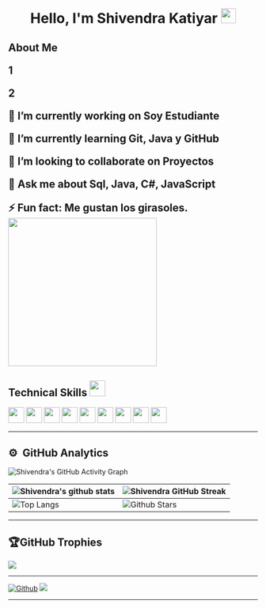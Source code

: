 <h1 align="center"> Hello, I'm Shivendra Katiyar <img src = "https://raw.githubusercontent.com/MartinHeinz/MartinHeinz/master/wave.gif" width = 30px> </h1>

<h2> About Me
  <p>1</p>
  <p>2</p>
  🔭 I’m currently working on Soy Estudiante

🌱 I’m currently learning Git, Java y GitHub

👯 I’m looking to collaborate on Proyectos

💬 Ask me about Sql, Java, C#, JavaScript

⚡ Fun fact: Me gustan los girasoles.
  <img height='300px' src ='https://wallpaperaccess.com/full/7167570.png'></h2>

<h2> Technical Skills <img src = "https://media2.giphy.com/media/QssGEmpkyEOhBCb7e1/giphy.gif?cid=ecf05e47a0n3gi1bfqntqmob8g9aid1oyj2wr3ds3mg700bl&rid=giphy.gif" width = 32px> </h2>

<a><img width ='32px' src ='https://img.icons8.com/color/2x/html-5.png'></a>
<img width ='32px' src ='https://img.icons8.com/color/2x/css3.png'>
<img width ='32px' src ='https://img.icons8.com/color/2x/bootstrap.png'>
<img width ='32px' src ='https://img.icons8.com/color/2x/javascript.png'>
<img width ='32px' src ='https://img.icons8.com/fluency/2x/node-js.png'>
<img width ='32px' src ='https://img.icons8.com/color/2x/my-sql.png'>
<img width ='32px' src ='https://img.icons8.com/color/2x/mongodb.png'>
<img width ='32px' src ='https://img.icons8.com/color/2x/java-coffee-cup-logo.png'>
<img width ='32px' src ='https://img.icons8.com/color/2x/git.png'>
<!--<img width ='32px' src =''>-->

---

<h2>⚙️ &nbsp;GitHub Analytics</h2>

![Shivendra's GitHub Activity Graph](https://activity-graph.herokuapp.com/graph?username=Shivendra-Katiyar-FSD&theme=noctis-minimus)

| ![Shivendra's github stats](https://github-readme-stats.vercel.app/api?username=Shivendra-Katiyar-FSD&show_icons=true&theme=tokyonight) | ![Shivendra GitHub Streak](https://github-readme-streak-stats.herokuapp.com/?user=Shivendra-Katiyar-FSD&theme=tokyonight) |
| --- | --- |
| ![Top Langs](https://github-readme-stats.vercel.app/api/top-langs/?username=Shivendra-Katiyar-FSD&theme=tokyonight) | ![Github Stars](https://github-readme-stats.vercel.app/api?username=Shivendra-Katiyar-FSD&show_icons=true&locale=en&count_private=true&hide_rank=true&custom_title=My%20GitHub%20Stats&disable_animations=true&theme=tokyonight) |

---

## 🏆GitHub Trophies

![](https://github-profile-trophy.vercel.app/?username=CodeWhiteWeb&theme=discord&no-frame=false&no-bg=false&margin-w=4)

---

[![Github](https://img.shields.io/github/followers/Shivendra-Katiyar-FSD?label=Follow&style=social)](https://github.com/Shivendra-Katiyar-FSD)
![](https://komarev.com/ghpvc/?username=Shivendra-Katiyar-FSD&label=Visitors+Count&color=brightgreen)

---

